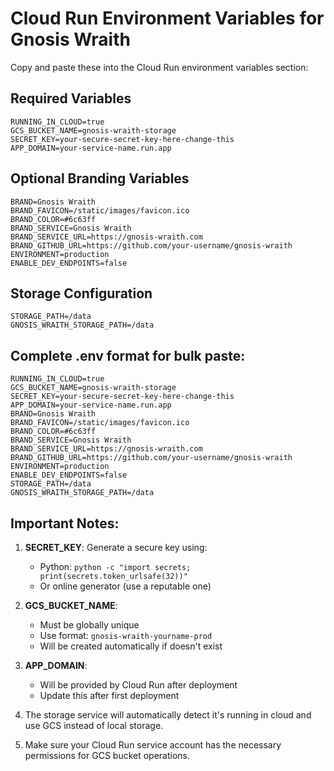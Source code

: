 # Cloud Run Environment Variables for Gnosis Wraith

Copy and paste these into the Cloud Run environment variables section:

## Required Variables

```
RUNNING_IN_CLOUD=true
GCS_BUCKET_NAME=gnosis-wraith-storage
SECRET_KEY=your-secure-secret-key-here-change-this
APP_DOMAIN=your-service-name.run.app
```

## Optional Branding Variables

```
BRAND=Gnosis Wraith
BRAND_FAVICON=/static/images/favicon.ico
BRAND_COLOR=#6c63ff
BRAND_SERVICE=Gnosis Wraith
BRAND_SERVICE_URL=https://gnosis-wraith.com
BRAND_GITHUB_URL=https://github.com/your-username/gnosis-wraith
ENVIRONMENT=production
ENABLE_DEV_ENDPOINTS=false
```

## Storage Configuration

```
STORAGE_PATH=/data
GNOSIS_WRAITH_STORAGE_PATH=/data
```

## Complete .env format for bulk paste:

```
RUNNING_IN_CLOUD=true
GCS_BUCKET_NAME=gnosis-wraith-storage
SECRET_KEY=your-secure-secret-key-here-change-this
APP_DOMAIN=your-service-name.run.app
BRAND=Gnosis Wraith
BRAND_FAVICON=/static/images/favicon.ico
BRAND_COLOR=#6c63ff
BRAND_SERVICE=Gnosis Wraith
BRAND_SERVICE_URL=https://gnosis-wraith.com
BRAND_GITHUB_URL=https://github.com/your-username/gnosis-wraith
ENVIRONMENT=production
ENABLE_DEV_ENDPOINTS=false
STORAGE_PATH=/data
GNOSIS_WRAITH_STORAGE_PATH=/data
```

## Important Notes:

1. **SECRET_KEY**: Generate a secure key using:
   - Python: `python -c "import secrets; print(secrets.token_urlsafe(32))"`
   - Or online generator (use a reputable one)

2. **GCS_BUCKET_NAME**: 
   - Must be globally unique
   - Use format: `gnosis-wraith-yourname-prod`
   - Will be created automatically if doesn't exist

3. **APP_DOMAIN**: 
   - Will be provided by Cloud Run after deployment
   - Update this after first deployment

4. The storage service will automatically detect it's running in cloud and use GCS instead of local storage.

5. Make sure your Cloud Run service account has the necessary permissions for GCS bucket operations.
